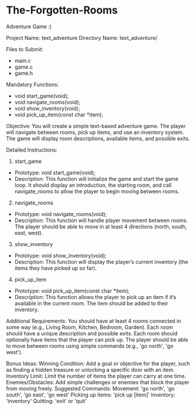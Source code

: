 # The-Forgotten-Rooms
Adventure Game :)

Project Name: text_adventure
Directory Name: text_adventure/

Files to Submit:
 - main.c
 - game.c
 - game.h

Mandatory Functions:
 - void start_game(void);
 - void navigate_rooms(void);
 - void show_inventory(void);
 - void pick_up_item(const char *item);

Objective:
You will create a simple text-based adventure game. The player will navigate between rooms, pick up items, and use an inventory system. The game will display room descriptions, available items, and possible exits.

Detailed Instructions:
1. start_game
 - Prototype: void start_game(void);
 - Description:
   This function will initialize the game and start the game loop. It should display an introduction, the starting room, and call navigate_rooms to allow the 
   player to begin moving between rooms.
2. navigate_rooms
 - Prototype: void navigate_rooms(void);
 - Description:
   This function will handle player movement between rooms. The player should be able to move in at least 4 directions (north, south, east, west).
3. show_inventory
 - Prototype: void show_inventory(void);
 - Description:
   This function will display the player’s current inventory (the items they have picked up so far).
4. pick_up_item
 - Prototype: void pick_up_item(const char *item);
 - Description:
   This function allows the player to pick up an item if it’s available in the current room. The item should be added to their inventory.
   
Additional Requirements:
You should have at least 4 rooms connected in some way (e.g., Living Room, Kitchen, Bedroom, Garden). Each room should have a unique description and possible exits. Each room should optionally have items that the player can pick up. The player should be able to move between rooms using simple commands (e.g., 'go north', 'go west').

Bonus Ideas:
Winning Condition: Add a goal or objective for the player, such as finding a hidden treasure or unlocking a specific door with an item.
Inventory Limit: Limit the number of items the player can carry at one time.
Enemies/Obstacles: Add simple challenges or enemies that block the player from moving freely.
Suggested Commands:
Movement: 'go north', 'go south', 'go east', 'go west'
Picking up items: 'pick up [item]'
Inventory: 'inventory'
Quitting: 'exit' or 'quit'

